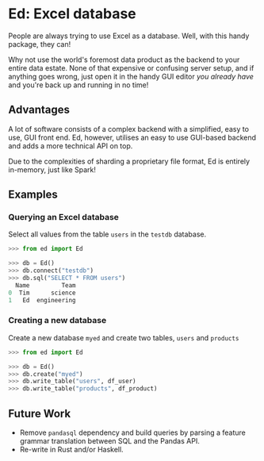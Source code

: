 # Ed: Excel database

People are always trying to use Excel as a database. Well, with this handy package, they can!

Why not use the world's foremost data product as the backend to your entire data estate. None of that expensive or confusing server setup, and if anything goes wrong, just open it in the handy GUI editor _you already have_ and you're back up and running in no time!

## Advantages

A lot of software consists of a complex backend with a simplified, easy to use, GUI front end. Ed, however, utilises an easy to use GUI-based backend and adds a more technical API on top.

Due to the complexities of sharding a proprietary file format, Ed is entirely in-memory, just like Spark!

## Examples

### Querying an Excel database

Select all values from the table `users` in the `testdb` database.

```python
>>> from ed import Ed

>>> db = Ed()
>>> db.connect("testdb")
>>> db.sql("SELECT * FROM users")
  Name         Team
0  Tim      science
1   Ed  engineering
```

### Creating a new database

Create a new database `myed` and create two tables, `users` and `products`

```python
>>> from ed import Ed

>>> db = Ed()
>>> db.create("myed")
>>> db.write_table("users", df_user)
>>> db.write_table("products", df_product)
```

## Future Work

* Remove `pandasql` dependency and build queries by parsing a feature grammar translation between SQL and the Pandas API.
* Re-write in Rust and/or Haskell.
